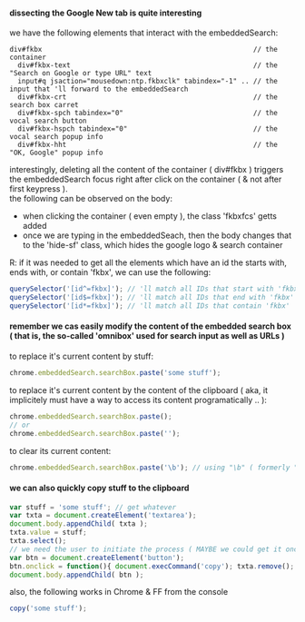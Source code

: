 #### dissecting the Google New tab is quite interesting
we have the following elements that interact with the embeddedSearch:  
```javascriot
div#fkbx                                                    // the container
  div#fkbx-text                                             // the "Search on Google or type URL" text
  input#q jsaction="mousedown:ntp.fkbxclk" tabindex="-1" .. // the input that 'll forward to the embeddedSearch
  div#fkbx-crt                                              // the search box carret
  div#fkbx-spch tabindex="0"                                // the vocal search button
  div#fkbx-hspch tabindex="0"                               // the vocal search popup info
  div#fkbx-hht                                              // the "OK, Google" popup info
```
interestingly, deleting all the content of the container ( div#fkbx ) triggers the embeddedSearch focus right after click on the container ( & not after first keypress ).  
the following can be observed on the body:  
- when clicking the container ( even empty ), the class 'fkbxfcs' getts added
- once we are typing in the embeddedSeach, then the body changes that to the 'hide-sf' class, which hides the google logo & search container

R: if it was needed to get all the elements which have an id the starts with, ends with, or contain 'fkbx', we can use the following:  
```javascript
querySelector('[id^=fkbx]'); // 'll match all IDs that start with 'fkbx'
querySelector('[id$=fkbx]'); // 'll match all IDs that end with 'fkbx'
querySelector('[id*=fkbx]'); // 'll match all IDs that contain 'fkbx'
```

#### remember we cas easily modify the content of the embedded search box ( that is, the so-called 'omnibox' used for search input as well as URLs )

to replace it's current content by stuff:  
```javascript
chrome.embeddedSearch.searchBox.paste('some stuff');
```

to replace it's current content by the content of the clipboard ( aka, it implicitely must have a way to access its content programatically .. ):  
```javascript
chrome.embeddedSearch.searchBox.paste();
// or
chrome.embeddedSearch.searchBox.paste('');
```

to clear its current content: 
```javascript
chrome.embeddedSearch.searchBox.paste('\b'); // using "\b" ( formerly "backspace" ) allows to delete all its content
```


#### we can also quickly copy stuff to the clipboard
```javascript
var stuff = 'some stuff'; // get whatever
var txta = document.createElement('textarea');
document.body.appendChild( txta );
txta.value = stuff;
txta.select();
// we need the user to initiate the process ( MAYBE we could get it once & then fake it by re-sending the same evetn id ? ^^ .. )
var btn = document.createElement('button');
btn.onclick = function(){ document.execCommand('copy'); txta.remove(); btn.remove(); }
document.body.appendChild( btn );
```
also, the following works in Chrome & FF from the console  
```javascript
copy('some stuff');
```
